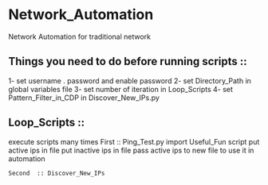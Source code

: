 # Network_Automation
Network Automation  for traditional network



Things you need to do before running scripts :: 
----------------------------
1- set username . password and enable password
2- set Directory_Path in global variables file
3- set number of iteration in Loop_Scripts
4- set Pattern_Filter_in_CDP in Discover_New_IPs.py

Loop_Scripts :: 
----------------------------
 execute scripts many times
 	First :: Ping_Test.py
 			import Useful_Fun script
 			put active ips in file 
 			put inactive ips in file 
 			pass active ips to new file to use it in automation


 	Second	:: Discover_New_IPs





